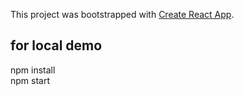 This project was bootstrapped with [Create React App](https://github.com/facebook/create-react-app).

## for local demo

npm install<br/>
npm start
